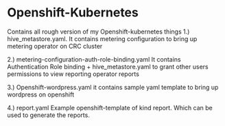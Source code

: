 # Openshift-Kubernetes

Contains all rough version of my Openshift-kubernetes things 
1.) hive_metastore.yaml. It contains metering configuration to bring up metering operator on CRC cluster


2.) metering-configuration-auth-role-binding.yaml It contains Authentication Role binding + hive_metastore.yaml to grant other users permissions to view reporting operator reports 


3.) Openshift-wordpress.yaml it contains sample yaml template to bring up wordpress on openshift


4.) report.yaml Example openshift-template of kind report. Which can be used to generate the reports.
